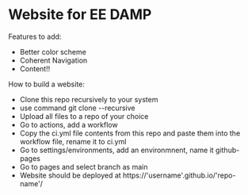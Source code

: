 # Website for EE DAMP

Features to add:
- Better color scheme
- Coherent Navigation
- Content!!

How to build a website:
- Clone this repo recursively to your system
- use command git clone --recursive <repo-link>
- Upload all files to a repo of your choice
- Go to actions, add a workflow
- Copy the ci.yml file contents from this repo and paste them into the workflow file, rename it to ci.yml
- Go to settings/environments, add an environmnent, name it github-pages
- Go to pages and select branch as main
- Website should be deployed at https://'username'.github.io/'repo-name'/
